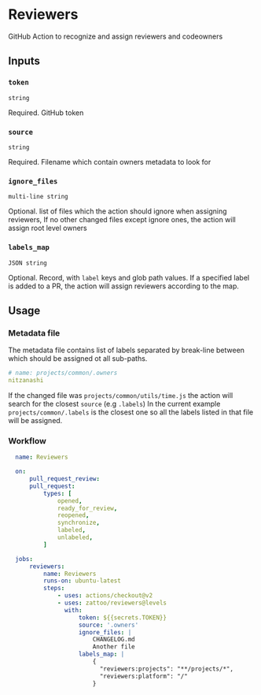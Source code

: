 # Reviewers

GitHub Action to recognize and assign reviewers and codeowners

## Inputs

### `token`

`string`

Required. GitHub token

### `source`

`string`

Required. Filename which contain owners metadata to look for

### `ignore_files`

`multi-line string`

Optional. list of files which the action should ignore when assigning reviewers, If no other changed files except ignore ones, the action will assign root level owners

### `labels_map`

`JSON string`

Optional. Record, with `label` keys and glob path values. If a specified label is added to a PR, the action will assign reviewers according to the map.

## Usage

### Metadata file
The metadata file contains list of labels separated by break-line between which should be assigned ot all sub-paths.
```yml
# name: projects/common/.owners
nitzanashi
```

If the changed file was `projects/common/utils/time.js` the action will search for the closest `source` (e.g `.labels`)
In the current example `projects/common/.labels` is the closest one so all the labels listed in that file will be assigned.

### Workflow

````yaml
  name: Reviewers

  on:
      pull_request_review:
      pull_request:
          types: [
              opened,
              ready_for_review,
              reopened,
              synchronize,
              labeled,
              unlabeled,
          ]

  jobs:
      reviewers:
          name: Reviewers
          runs-on: ubuntu-latest
          steps:
              - uses: actions/checkout@v2
              - uses: zattoo/reviewers@levels
                with:
                    token: ${{secrets.TOKEN}}
                    source: '.owners'
                    ignore_files: |
                        CHANGELOG.md
                        Another file
                    labels_map: |
                        {
                          "reviewers:projects": "**/projects/*",
                          "reviewers:platform": "/"
                        }
````
